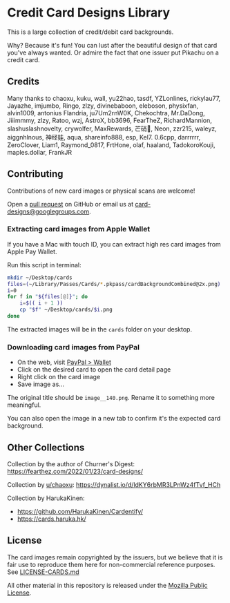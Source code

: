 # Credit Card Designs Library

This is a large collection of credit/debit card backgrounds.

Why? Because it's fun! You can lust after the beautiful design of that card
you've always wanted. Or admire the fact that one issuer put Pikachu on a
credit card.

## Credits

Many thanks to chaoxu, kuku, wall, yu22hao, tasdf, YZLonlines, rickylau77, Jayazhe, imjumbo, Ringo, zlzy, divinebaboon, eleboson, physixfan, alvin1009, antonius Flandria, ju7Um2rnW0K, Chekochtra, Mr.DaDong, Jiiimmmy, zlzy, Ratoo, wzj, AstroX, bb3696, FearTheZ, RichardMannion, slashuslashnovelty, crywolfer, MaxRewards, 芒硝🙊, Neon, zzr215, waleyz, aiggnhlnous, 神经娃, aqua, shareinfo888, esp, Kel7. 0.6cpp, darrrrrr, ZeroClover, Liam1, Raymond_0817, FrtHone, olaf, haaland, TadokoroKouji, maples.dollar, FrankJR


## Contributing

Contributions of new card images or physical scans are welcome!


Open a [pull request](https://github.com/ab/card-designs/pulls) on GitHub or
email us at card-designs@googlegroups.com.

### Extracting card images from Apple Wallet

If you have a Mac with touch ID, you can extract high res card images from
Apple Pay Wallet.

Run this script in terminal:

```bash
mkdir ~/Desktop/cards
files=(~/Library/Passes/Cards/*.pkpass/cardBackgroundCombined@2x.png)
i=0
for f in "${files[@]}"; do
    i=$(( i + 1 ))
    cp "$f" ~/Desktop/cards/$i.png
done
```

The extracted images will be in the `cards` folder on your desktop.

### Downloading card images from PayPal

- On the web, visit [PayPal > Wallet](https://www.paypal.com/myaccount/money/)
- Click on the desired card to open the card detail page
- Right click on the card image
- Save image as...

The original title should be `image__140.png`. Rename it to something more
meaningful.

You can also open the image in a new tab to confirm it's the expected card
background.

## Other Collections

Collection by the author of Churner's Digest:
https://fearthez.com/2022/01/23/card-designs/

Collection by [u/chaoxu](https://www.reddit.com/user/chaoxu/):
https://dynalist.io/d/ldKY6rbMR3LPnWz4fTvf_HCh

Collection by HarukaKinen:

- https://github.com/HarukaKinen/Cardentify/
- https://cards.haruka.hk/

## License

The card images remain copyrighted by the issuers, but we believe that it is
fair use to reproduce them here for non-commercial reference purposes. See
[LICENSE-CARDS.md](./LICENSE-CARDS.md)

All other material in this repository is released under the
[Mozilla Public License](./LICENSE).
